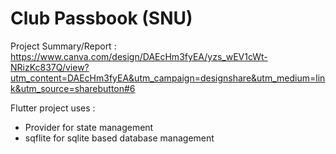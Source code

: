 # Club Passbook (SNU)

Project Summary/Report : 
https://www.canva.com/design/DAEcHm3fyEA/yzs_wEV1cWt-NRizKc837Q/view?utm_content=DAEcHm3fyEA&utm_campaign=designshare&utm_medium=link&utm_source=sharebutton#6

Flutter project uses :
- Provider for state management
- sqflite for sqlite based database management

